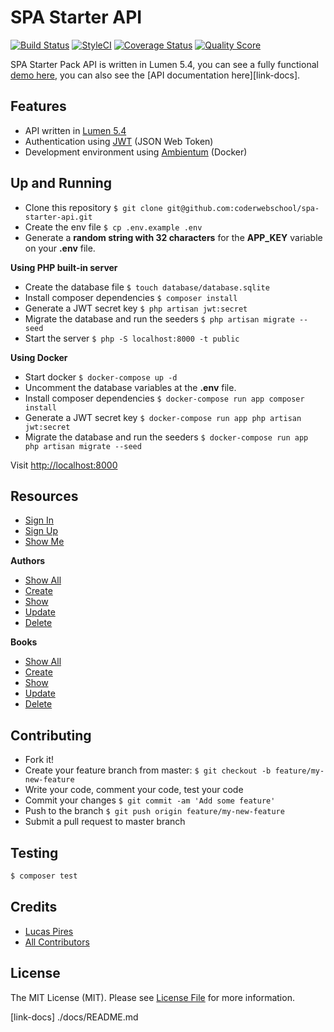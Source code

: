# SPA Starter API

[![Build Status][ico-travis]][link-travis]
[![StyleCI][icon-styleci]][link-styleci]
[![Coverage Status][ico-code-climate]][link-code-climate]
[![Quality Score][ico-code-quality]][link-code-quality]

SPA Starter Pack API is written in Lumen 5.4, you can see a fully functional [demo here](https://spa-starter-api.herokuapp.com), you can also see the [API documentation here][link-docs].

## Features

- API written in [Lumen 5.4](https://github.com/laravel/lumen/tree/v5.4.0)
- Authentication using [JWT](https://github.com/tymondesigns/jwt-auth) (JSON Web Token)
- Development environment using [Ambientum](https://github.com/codecasts/ambientum) (Docker)

## Up and Running

- Clone this repository `$ git clone git@github.com:coderwebschool/spa-starter-api.git`
- Create the env file `$ cp .env.example .env`
- Generate a **random string with 32 characters** for the **APP_KEY** variable on your **.env** file.

**Using PHP built-in server**

- Create the database file `$ touch database/database.sqlite`
- Install composer dependencies `$ composer install`
- Generate a JWT secret key `$ php artisan jwt:secret`
- Migrate the database and run the seeders `$ php artisan migrate --seed`
- Start the server `$ php -S localhost:8000 -t public`

**Using Docker**

- Start docker `$ docker-compose up -d`
- Uncomment the database variables at the **.env** file.
- Install composer dependencies `$ docker-compose run app composer install`
- Generate a JWT secret key `$ docker-compose run app php artisan jwt:secret`
- Migrate the database and run the seeders `$ docker-compose run app php artisan migrate --seed`

Visit [http://localhost:8000](http://localhost:8000)

## Resources

- [Sign In](./docs/SignIn.md)
- [Sign Up](./docs/SignUp.md)
- [Show Me](./docs/ShowMe.md)

**Authors**

- [Show All](./docs/Authors/ShowAll.md)
- [Create](./docs/Authors/Create.md)
- [Show](./docs/Authors/Show.md)
- [Update](./docs/Authors/Update.md)
- [Delete](./docs/Authors/Delete.md)

**Books**

- [Show All](./docs/Books/ShowAll.md)
- [Create](./docs/Books/Create.md)
- [Show](./docs/Books/Show.md)
- [Update](./docs/Books/Update.md)
- [Delete](./docs/Books/Delete.md)

## Contributing

- Fork it!
- Create your feature branch from master: `$ git checkout -b feature/my-new-feature`
- Write your code, comment your code, test your code
- Commit your changes `$ git commit -am 'Add some feature'`
- Push to the branch `$ git push origin feature/my-new-feature`
- Submit a pull request to master branch

## Testing

``` bash
$ composer test
```

## Credits

- [Lucas Pires][link-author]
- [All Contributors][link-contributors]

## License

The MIT License (MIT). Please see [License File](LICENSE.md) for more information.

[ico-travis]: https://img.shields.io/travis/coderwebschool/spa-starter-api/master.svg?style=flat-square
[icon-styleci]: https://styleci.io/repos/79132679/shield?branch=master
[ico-code-climate]: https://img.shields.io/codeclimate/coverage/github/coderwebschool/spa-starter-api.svg?style=flat-square
[ico-code-quality]: https://img.shields.io/codeclimate/github/coderwebschool/spa-starter-api.svg?style=flat-square

[link-travis]: https://travis-ci.org/coderwebschool/spa-starter-api
[link-styleci]: https://styleci.io/repos/79132679
[link-code-climate]: https://codeclimate.com/github/coderwebschool/spa-starter-api/coverage
[link-code-quality]: https://codeclimate.com/github/coderwebschool/spa-starter-api/code
[link-author]: https://github.com/flyingluscas
[link-contributors]: ../../contributors
[link-docs] ./docs/README.md

